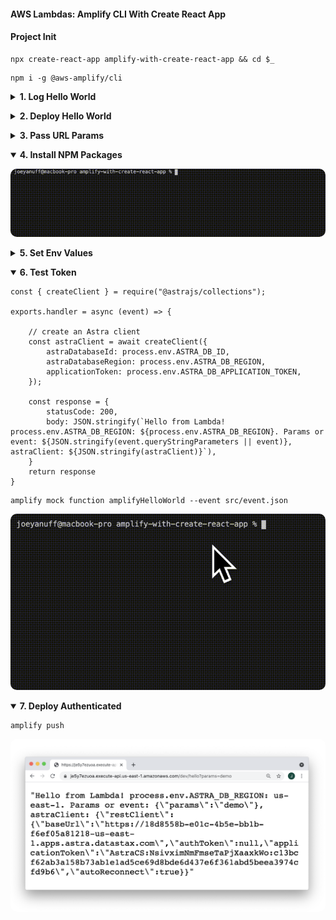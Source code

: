 #### AWS Lambdas: Amplify CLI With Create React App  ####

<p></p>

#### Project Init ####

<p></p>

<pre><code>npx create-react-app amplify-with-create-react-app && cd $_</code></pre>

<p></p>

<pre><code>npm i -g @aws-amplify/cli</code></pre>


<p></p>


<details closed>
  <summary><strong>1. Log Hello World</strong>
  </summary>

  <p></p>

  <table>
    <thead>
      <tr><th>
        📖 Amplify Docs: <a href="https://docs.amplify.aws/cli/start/workflows">Initialize new project</a>
      </th></tr>
    </thead>
  </table>

  <p></p>


  <pre><code>amplify init</code></pre>


  <p></p>


  <img style="border-radius:10px" src="../assets/amplify-init.gif"/>


  <p></p>


  <pre><code>amplify add function</code></pre>


  <p></p>


  <img style="border-radius:10px" src="../assets/amplify-add-function.gif"/>


  <p></p>



  <table>
    <thead>
      <tr><th>
        ⚠️ Template format error: Resource name is non alphanumeric.
      </th></tr>
    </thead>
    <tbody>
      <tr><td>
        All names must be lowercase or camelCase. 
      </td></tr>
    </tbody>
  </table>


  <p></p>


  <pre><code>amplify mock function amplifyHelloWorld</code></pre>


  <p></p>


  <img style="border-radius:10px" src="../assets/amplify-mock-function.gif"/>


  <p></p>


</details>


<p></p>


<details closed>
  <summary><strong>2. Deploy Hello World</strong>
  </summary>


  <p></p>

  <table>
    <thead>
      <tr><th>
        📖 Amplify Docs: <a href="https://docs.amplify.aws/cli/restapi#create-a-rest-api">Create a REST API</a>
      </th></tr>
    </thead>
  </table>

  <p></p>


  <pre><code>amplify add api</code></pre>


  <p></p>


  <img style="border-radius:10px" src="../assets/amplify-add-api.gif"/>


  <p></p>


  <pre><code>amplify push</code></pre>


  <p></p>


  <img style="border-radius:10px" src="../assets/amplify-push.gif"/>


  <p></p>


  <img style="border-radius:10px" src="../assets/amplify-hello.png"/>


  <p></p>


  <table>
    <thead>
      <tr><th>
        ⚠️ { "message:" : "Missing Authentication Token"}
      </th></tr>
    </thead>
    <tbody>
      <tr><td>
        Don't forget to add your route segment to url!
      </td></tr>
    </tbody>
  </table>


  <p></p>


</details>


<p></p>


<details closed>
<summary><strong>3. Pass URL Params</strong>
</summary>
 

<p></p>


<table>
  <thead>
    <tr><th>
      📖 Amplify Docs: <a href="https://docs.amplify.aws/lib/restapi/fetch/q/platform/js#accessing-query-parameters--body-in-lambda-proxy-function">Accessing query parameters & body in Lambda proxy function</a>
    </th></tr>
  </thead>
</table>


<p></p>


<pre>
<code>exports.handler = async (event) => {
    const response = {
        statusCode: 200,
        body: JSON.stringify(`Hello from Lambda! Params or event: ${JSON.stringify(event.queryStringParameters || event)}`),
    }
    return response 
}</code>
</pre>


<p></p>


<pre><code>amplify mock function amplifyHelloWorld --event src/event.json</code></pre>


<p></p>


<img style="border-radius:10px" src="../assets/amplify-mock-event.gif"/>


<p></p>


<table>
  <thead>
    <tr><th>
      ⚠️ Params are undefined
    </th></tr>
  </thead>
  <tbody>
    <tr><td>
      Use the event object from your local event.json to mock event.queryStringParameters. Alternately, set manually <a href="https://docs.amplify.aws/cli/restapi/testing#test-the-api-with-amplify-mock">like so</a>.
  </tbody>
</table>


<p></p>


<pre><code>amplify push</code></pre>


<p></p>


<img style="border-radius:10px" src="../assets/params.gif"/>


<p></p>

<img style="border-radius:10px" src="../assets/amplify-test-params.png"/>


<p></p>


<img style="border-radius:10px" src="../assets/amplify-test-event.png"/>


<p></p>


</details>


<p></p>


<details open>
<summary><strong>4. Install NPM Packages</strong>
</summary>

<p></p>


<img style="border-radius:10px" src="../assets/amplify-npm.gif"/>


<p></p>

</details>

<p></p>


<details closed>
<summary><strong>5. Set Env Values</strong>
</summary>

  <p></p>

  <table>
    <thead>
      <tr><th>
        📖 Amplify Docs: <a href="https://docs.aws.amazon.com/lambda/latest/dg/configuration-envvars.html#configuration-envvars-config">Configuring environment variables</a>
      </th></tr>
    </thead>
  </table>

  <p></p>



<img style="border-radius:10px" src="../assets/amplify-env-dash.png"/>


<p></p>


<pre><code>exports.handler = async (event) => {
    const response = {
        statusCode: 200,
        body: JSON.stringify(`Hello from Lambda! process.env.ASTRA_DB_REGION: ${process.env.ASTRA_DB_REGION}. Params or event: ${JSON.stringify(event.queryStringParameters || event)}`),
    }
    return response 
}</code></pre>


<p></p>


  <table>
    <thead>
      <tr><th>
        📖 Amplify Docs: <a href="https://docs.amplify.aws/cli/usage/mock#function-mock-environment-variables">Function mock environment variables</a>
      </th></tr>
    </thead>
    <tbody>
      <tr><td>
      You can also override any mock environment variables in a .env file within the function directory (ie. &lt;project root&gt;/amplify/backend/function/&lt;function name&gt;/.env).</td>
      </tr>
    </tbody>
  </table>

  <p></p>

<pre><code>ASTRA_DB_ID=18d8558b-e01c-4b5e-bb1b-f6ef05a81218
ASTRA_DB_REGION=us-east-1
ASTRA_DB_APPLICATION_TOKEN=AstraCS:NsivximNmFmseTaPjXaaxkWo:c13bcf62ab3a158b73ab1e1ad5ce69d8bde6d437e6f361abd5beea3974cfd9b6</code></pre>

  <p></p>

<p></p>


<img style="border-radius:10px" src="../assets/amplify-env-mock.gif"/>


<p></p>

<pre><code>amplify push</code></pre>


<img style="border-radius:10px" src="../assets/amplify-env-test.png"/>


<p></p>

</details>

<p></p>


<details open>
<summary><strong>6. Test Token</strong>
</summary>

<p></p>

<pre><code>const { createClient } = require("@astrajs/collections");

exports.handler = async (event) => {

    // create an Astra client
    const astraClient = await createClient({
        astraDatabaseId: process.env.ASTRA_DB_ID,
        astraDatabaseRegion: process.env.ASTRA_DB_REGION,
        applicationToken: process.env.ASTRA_DB_APPLICATION_TOKEN,
    });

    const response = {
        statusCode: 200,
        body: JSON.stringify(`Hello from Lambda! process.env.ASTRA_DB_REGION: ${process.env.ASTRA_DB_REGION}. Params or event: ${JSON.stringify(event.queryStringParameters || event)}, astraClient: ${JSON.stringify(astraClient)}`),
    }
    return response 
}</code></pre>

<p></p>


<pre><code>amplify mock function amplifyHelloWorld --event src/event.json</code></pre>

<p></p>

<img style="border-radius:10px" src="../assets/amplify-mock-astra.gif"/>

<p></p>

</details>

<p></p>


<details open>
<summary><strong>7. Deploy Authenticated</strong>
</summary>

<p></p>

<pre><code>amplify push</code></pre>

<p></p>

<img style="border-radius:10px" src="../assets/amplify-deploy-astra.png"/>


<p></p>

</details>